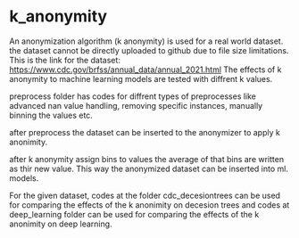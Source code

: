 # k_anonymity
An anonymization algorithm (k anonymity) is used for a real world dataset. the dataset cannot be directly uploaded to github due to file size limitations.
This is the link for the dataset: https://www.cdc.gov/brfss/annual_data/annual_2021.html
The effects of k anonymity to machine learning models are tested with diffrent k values.

preprocess folder has codes for diffrent types of preprocesses like advanced nan value handling, removing specific instances, manually binning the values etc.

after preprocess the dataset can be inserted to the anonymizer to apply k anonimity.

after k anonymity assign bins to values the average of that bins are written as thir new value. This way the anonymized dataset can be inserted into ml. models.

For the given dataset, codes at the folder cdc_decesiontrees can be used for comparing the effects of the k anonimity on decesion trees and codes at deep_learning folder can be used for comparing the effects of the k anonimity on deep learning.

